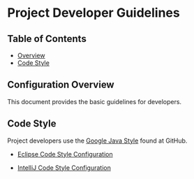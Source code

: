 # Project Developer Guidelines

## Table of Contents

* [Overview](#overview)
* [Code Style](#code-style)

## Configuration Overview

This document provides the basic guidelines for developers.

## Code Style

Project developers use the [Google Java Style](http://google.github.io/styleguide/javaguide.html) found at GitHub.

* [Eclipse Code Style Configuration](https://github.com/google/styleguide/blob/gh-pages/eclipse-java-google-style.xml)

* [IntelliJ Code Style Configuration](https://github.com/google/styleguide/blob/gh-pages/intellij-java-google-style.xml)



